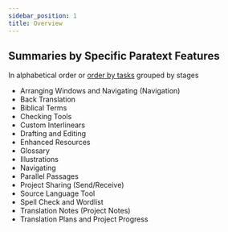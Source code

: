```yaml
---
sidebar_position: 1
title: Overview
---
```



## Summaries  by Specific Paratext Features
In alphabetical order or [order by tasks](list-of-videos) grouped by stages 
- Arranging Windows and Navigating (Navigation)
- Back Translation
- Biblical Terms
- Checking Tools
- Custom Interlinears
- Drafting and Editing
- Enhanced Resources
- Glossary
- Illustrations
- Navigating
- Parallel Passages
- Project Sharing (Send/Receive)
- Source Language Tool
- Spell Check and Wordlist
- Translation Notes (Project Notes)
- Translation Plans and Project Progress

